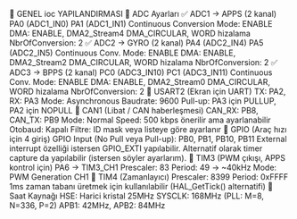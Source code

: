 🧩 GENEL ioc YAPILANDIRMASI
🔧 ADC Ayarları
✅ ADC1 → APPS (2 kanal)
    PA0 (ADC1_IN0)
    PA1 (ADC1_IN1)
    Continuous Conversion Mode: ENABLE
    DMA: ENABLE, DMA2_Stream4
    DMA_CIRCULAR, WORD hizalama
    NbrOfConversion: 2
✅ ADC2 → GYRO (2 kanal)
    PA4 (ADC2_IN4)
    PA5 (ADC2_IN5)
    Continuous Conv. Mode: ENABLE
    DMA: ENABLE, DMA2_Stream2
    DMA_CIRCULAR, WORD hizalama
    NbrOfConversion: 2
✅ ADC3 → BPPS (2 kanal)
    PC0 (ADC3_IN10)
    PC1 (ADC3_IN11)
    Continuous Conv. Mode: ENABLE
    DMA: ENABLE, DMA2_Stream0
    DMA_CIRCULAR, WORD hizalama
    NbrOfConversion: 2
🔧 USART2 (Ekran için UART)
    TX: PA2, RX: PA3
    Mode: Asynchronous
    Baudrate: 9600
    Pull-up: PA3 için PULLUP, PA2 için NOPULL
🔧 CAN1 (Libat / CAN haberleşmesi)
    CAN_RX: PB8, CAN_TX: PB9
    Mode: Normal
    Speed: 500 kbps önerilir ama ayarlanabilir
    Otobaud: Kapalı
    Filtre: ID mask veya listeye göre ayarlanır
🔧 GPIO (Araç hızı için 4 giriş)
    GPIO Input (No Pull veya Pull-up):
        PB0, PB1, PB10, PB11
        External interrupt özelliği istersen GPIO_EXTI yapılabilir.
    Alternatif olarak timer capture da yapılabilir (istersen söyler ayarlarım).
🔧 TIM3 (PWM çıkışı, APPS kontrol için)
    PA6 → TIM3_CH1
    Prescaler: 83
    Period: 49 → ~40kHz
    Mode: PWM Generation CH1
🔧 TIM4 (Zamanlayıcı)
    Prescaler: 8399
    Period: 0xFFFF
    1ms zaman tabanı üretmek için kullanılabilir (HAL_GetTick() alternatifi)
🔧 Saat Kaynağı
    HSE: Harici kristal 25MHz
    SYSCLK: 168MHz (PLL: M=8, N=336, P=2)
    APB1: 42MHz, APB2: 84MHz